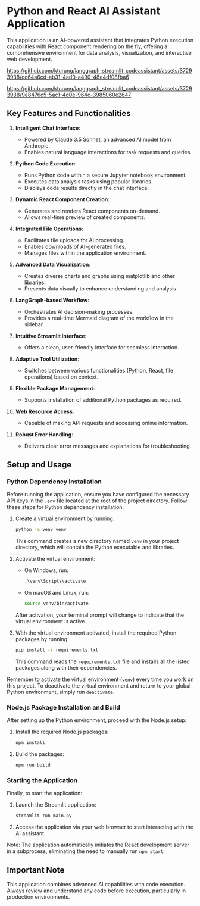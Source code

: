 # Python and React AI Assistant Application

This application is an AI-powered assistant that integrates Python execution capabilities with React component rendering on the fly, offering a comprehensive environment for data analysis, visualization, and interactive web development.



https://github.com/kturung/langgraph_streamlit_codeassistant/assets/37293938/cc64a6cd-ab31-4ad0-a490-48e4df08fba6




https://github.com/kturung/langgraph_streamlit_codeassistant/assets/37293938/9e8476c5-5ac1-4d0e-964c-3985060e2647



## Key Features and Functionalities

1. **Intelligent Chat Interface**: 
   - Powered by Claude 3.5 Sonnet, an advanced AI model from Anthropic.
   - Enables natural language interactions for task requests and queries.

2. **Python Code Execution**: 
   - Runs Python code within a secure Jupyter notebook environment.
   - Executes data analysis tasks using popular libraries.
   - Displays code results directly in the chat interface.

3. **Dynamic React Component Creation**:
   - Generates and renders React components on-demand.
   - Allows real-time preview of created components.

4. **Integrated File Operations**: 
   - Facilitates file uploads for AI processing.
   - Enables downloads of AI-generated files.
   - Manages files within the application environment.

5. **Advanced Data Visualization**: 
   - Creates diverse charts and graphs using matplotlib and other libraries.
   - Presents data visually to enhance understanding and analysis.

6. **LangGraph-based Workflow**: 
   - Orchestrates AI decision-making processes.
   - Provides a real-time Mermaid diagram of the workflow in the sidebar.

7. **Intuitive Streamlit Interface**: 
   - Offers a clean, user-friendly interface for seamless interaction.

8. **Adaptive Tool Utilization**: 
   - Switches between various functionalities (Python, React, file operations) based on context.

9. **Flexible Package Management**: 
   - Supports installation of additional Python packages as required.

10. **Web Resource Access**: 
    - Capable of making API requests and accessing online information.

11. **Robust Error Handling**: 
    - Delivers clear error messages and explanations for troubleshooting.

## Setup and Usage

### Python Dependency Installation

Before running the application, ensure you have configured the necessary API keys in the `.env` file located at the root of the project directory. Follow these steps for Python dependency installation:

1. Create a virtual environment by running:
   ```sh
   python -m venv venv
   ```
   This command creates a new directory named `venv` in your project directory, which will contain the Python executable and libraries.

2. Activate the virtual environment:
   - On Windows, run:
     ```cmd
     .\venv\Scripts\activate
     ```
   - On macOS and Linux, run:
     ```sh
     source venv/bin/activate
     ```
   After activation, your terminal prompt will change to indicate that the virtual environment is active.

3. With the virtual environment activated, install the required Python packages by running:
   ```sh
   pip install -r requirements.txt
   ```
   This command reads the `requirements.txt` file and installs all the listed packages along with their dependencies.

Remember to activate the virtual environment (`venv`) every time you work on this project. To deactivate the virtual environment and return to your global Python environment, simply run `deactivate`.

### Node.js Package Installation and Build

After setting up the Python environment, proceed with the Node.js setup:

1. Install the required Node.js packages:
   ```sh
   npm install
   ```

2. Build the packages:
   ```sh
   npm run build
   ```

### Starting the Application

Finally, to start the application:

1. Launch the Streamlit application:
   ```sh
   streamlit run main.py
   ```

2. Access the application via your web browser to start interacting with the AI assistant.

Note: The application automatically initiates the React development server in a subprocess, eliminating the need to manually run `npm start`.

## Important Note

This application combines advanced AI capabilities with code execution. Always review and understand any code before execution, particularly in production environments.
